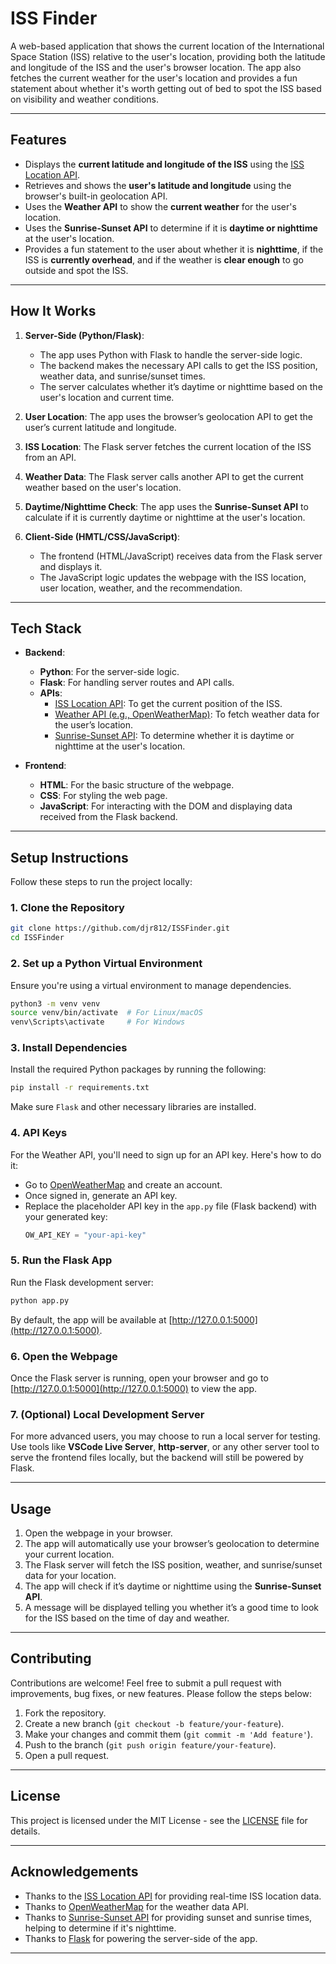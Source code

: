 # **ISS Finder**

A web-based application that shows the current location of the International Space Station (ISS) relative to the user's location, providing both the latitude and longitude of the ISS and the user's browser location. The app also fetches the current weather for the user's location and provides a fun statement about whether it's worth getting out of bed to spot the ISS based on visibility and weather conditions.

---

## **Features**

- Displays the **current latitude and longitude of the ISS** using the [ISS Location API](https://wheretheiss.at/w/developer).
- Retrieves and shows the **user's latitude and longitude** using the browser's built-in geolocation API.
- Uses the **Weather API** to show the **current weather** for the user's location.
- Uses the **Sunrise-Sunset API** to determine if it is **daytime or nighttime** at the user's location.
- Provides a fun statement to the user about whether it is **nighttime**, if the ISS is **currently overhead**, and if the weather is **clear enough** to go outside and spot the ISS.

---

## **How It Works**

1. **Server-Side (Python/Flask)**:
   - The app uses Python with Flask to handle the server-side logic.
   - The backend makes the necessary API calls to get the ISS position, weather data, and sunrise/sunset times.
   - The server calculates whether it’s daytime or nighttime based on the user's location and current time.

2. **User Location**: The app uses the browser’s geolocation API to get the user’s current latitude and longitude.

3. **ISS Location**: The Flask server fetches the current location of the ISS from an API.

4. **Weather Data**: The Flask server calls another API to get the current weather based on the user's location.

5. **Daytime/Nighttime Check**: The app uses the **Sunrise-Sunset API** to calculate if it is currently daytime or nighttime at the user's location.

6. **Client-Side (HMTL/CSS/JavaScript)**:
   - The frontend (HTML/JavaScript) receives data from the Flask server and displays it.
   - The JavaScript logic updates the webpage with the ISS location, user location, weather, and the recommendation.

---

## **Tech Stack**

- **Backend**:
  - **Python**: For the server-side logic.
  - **Flask**: For handling server routes and API calls.
  - **APIs**:
    - [ISS Location API](https://wheretheiss.at/w/developer): To get the current position of the ISS.
    - [Weather API (e.g., OpenWeatherMap)](https://openweathermap.org/api): To fetch weather data for the user’s location.
    - [Sunrise-Sunset API](https://sunrise-sunset.org/api): To determine whether it is daytime or nighttime at the user's location.

- **Frontend**:
  - **HTML**: For the basic structure of the webpage.
  - **CSS**: For styling the web page.
  - **JavaScript**: For interacting with the DOM and displaying data received from the Flask backend.

---

## **Setup Instructions**

Follow these steps to run the project locally:

### 1. Clone the Repository

```bash
git clone https://github.com/djr812/ISSFinder.git
cd ISSFinder
```

### 2. Set up a Python Virtual Environment

Ensure you're using a virtual environment to manage dependencies.

```bash
python3 -m venv venv
source venv/bin/activate  # For Linux/macOS
venv\Scripts\activate     # For Windows
```

### 3. Install Dependencies

Install the required Python packages by running the following:

```bash
pip install -r requirements.txt
```

Make sure `Flask` and other necessary libraries are installed.

### 4. API Keys

For the Weather API, you'll need to sign up for an API key. Here's how to do it:

- Go to [OpenWeatherMap](https://openweathermap.org/api) and create an account.
- Once signed in, generate an API key.
- Replace the placeholder API key in the `app.py` file (Flask backend) with your generated key:
  ```python
  OW_API_KEY = "your-api-key"
  ```

### 5. Run the Flask App

Run the Flask development server:

```bash
python app.py
```

By default, the app will be available at [http://127.0.0.1:5000](http://127.0.0.1:5000).

### 6. Open the Webpage

Once the Flask server is running, open your browser and go to [http://127.0.0.1:5000](http://127.0.0.1:5000) to view the app.

### 7. (Optional) Local Development Server

For more advanced users, you may choose to run a local server for testing. Use tools like **VSCode Live Server**, **http-server**, or any other server tool to serve the frontend files locally, but the backend will still be powered by Flask.

---

## **Usage**

1. Open the webpage in your browser.
2. The app will automatically use your browser’s geolocation to determine your current location.
3. The Flask server will fetch the ISS position, weather, and sunrise/sunset data for your location.
4. The app will check if it’s daytime or nighttime using the **Sunrise-Sunset API**.
5. A message will be displayed telling you whether it’s a good time to look for the ISS based on the time of day and weather.

---

## **Contributing**

Contributions are welcome! Feel free to submit a pull request with improvements, bug fixes, or new features. Please follow the steps below:

1. Fork the repository.
2. Create a new branch (`git checkout -b feature/your-feature`).
3. Make your changes and commit them (`git commit -m 'Add feature'`).
4. Push to the branch (`git push origin feature/your-feature`).
5. Open a pull request.

---

## **License**

This project is licensed under the MIT License - see the [LICENSE](LICENSE) file for details.

---

## **Acknowledgements**

- Thanks to the [ISS Location API](https://wheretheiss.at/w/developer) for providing real-time ISS location data.
- Thanks to [OpenWeatherMap](https://openweathermap.org/api) for the weather data API.
- Thanks to [Sunrise-Sunset API](https://sunrise-sunset.org/api) for providing sunset and sunrise times, helping to determine if it's nighttime.
- Thanks to [Flask](https://flask.palletsprojects.com/) for powering the server-side of the app.

---
